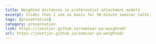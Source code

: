 ```yaml
---
title: Weighted distances in preferential attachment models
excerpt: Slides that I use as basis for 50-minute seminar talks.
tags: [presentation]
category: presentation
link: https://joostjor.github.io/seminar-pa-weighted/
url: https://joostjor.github.io/seminar-pa-weighted/
---
```

